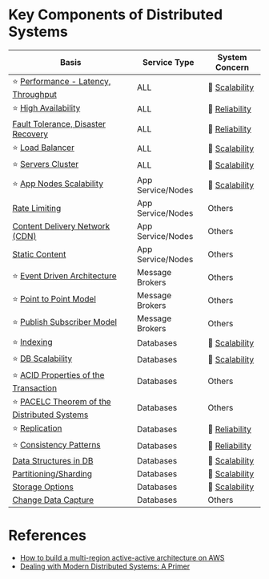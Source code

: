 
# Key Components of Distributed Systems

| Basis                                                                                                     | Service Type      | System Concern                                            |
|-----------------------------------------------------------------------------------------------------------|-------------------|-----------------------------------------------------------|
| :star: [Performance - Latency, Throughput](7_SystemGlossaries/Scalability/LatencyThroughput.md)           | ALL               | :rocket: [Scalability](7_SystemGlossaries/Scalability)    |
| :star: [High Availability](7_SystemGlossaries/Reliability/HighAvailability.md)                            | ALL               | :handshake: [Reliability](7_SystemGlossaries/Reliability) |
| [Fault Tolerance, Disaster Recovery](7_SystemGlossaries/Reliability/FaultTolerance.md)                    | ALL               | :handshake: [Reliability](7_SystemGlossaries/Reliability) |
| :star: [Load Balancer](7_SystemGlossaries/Scalability/LoadBalancer.md)                                    | ALL               | :rocket: [Scalability](7_SystemGlossaries/Scalability)    |
| :star: [Servers Cluster](7_SystemGlossaries/Scalability/ServersCluster.md)                                | ALL               | :rocket: [Scalability](7_SystemGlossaries/Scalability)    |
| :star: [App Nodes Scalability](7_SystemGlossaries/Scalability/AppNodesScalability.md)                     | App Service/Nodes | :rocket: [Scalability](7_SystemGlossaries/Scalability)    |
| [Rate Limiting](0_HLDUseCasesProblems/RateLimiterAPI/Readme.md)                                           | App Service/Nodes | Others                                                    |
| [Content Delivery Network (CDN)](7_SystemGlossaries/CDNs/CDNs.md)                                         | App Service/Nodes | Others                                                    |
| [Static Content](7_SystemGlossaries/CDNs/StaticContent.md)                                                | App Service/Nodes | Others                                                    |
| :star: [Event Driven Architecture](5_MessageBrokers/EventDrivenArchitecture.md)                | Message Brokers   | Others                                                    |
| :star: [Point to Point Model](5_MessageBrokers/Glossaries/PointToPointModel.md)                           | Message Brokers   | Others                                                    |
| :star: [Publish Subscriber Model](5_MessageBrokers/Glossaries/PubSubModel.md)                             | Message Brokers   | Others                                                    |
| :star: [Indexing](3_DatabaseServices/Glossaries/DataStructuresDB/Indexing/Readme.md)                      | Databases         | :rocket: [Scalability](7_SystemGlossaries/Scalability)    |
| :star: [DB Scalability](3_DatabaseServices/Glossaries/ScalabilityDB.md)                                   | Databases         | :rocket: [Scalability](7_SystemGlossaries/Scalability)    |
| :star: [ACID Properties of the Transaction](3_DatabaseServices/Glossaries/ACIDTransactions/Readme.md)     | Databases         | Others                                                    |
| :star: [PACELC Theorem of the Distributed Systems](3_DatabaseServices/Glossaries/PACELCTheorem/Readme.md) | Databases         | Others                                                    |
| :star: [Replication](3_DatabaseServices/Glossaries/Consistency&Replication/Replication.md)                | Databases         | :handshake: [Reliability](7_SystemGlossaries/Reliability) |
| :star: [Consistency Patterns](3_DatabaseServices/Glossaries/Consistency&Replication/Readme.md)            | Databases         | :handshake: [Reliability](7_SystemGlossaries/Reliability) |
| [Data Structures in DB](3_DatabaseServices/Glossaries/DataStructuresDB/Readme.md)                         | Databases         | :rocket: [Scalability](7_SystemGlossaries/Scalability)    |
| [Partitioning/Sharding](3_DatabaseServices/Glossaries/PartitioningSharding/Readme.md)                     | Databases         | :rocket: [Scalability](7_SystemGlossaries/Scalability)                                                    |
| [Storage Options](11_FileStorageServicesHDFS/StorageOptions.md)                                           | Databases         | :rocket: [Scalability](7_SystemGlossaries/Scalability)    |
| [Change Data Capture](3_DatabaseServices/Glossaries/ChangeDataCapture.md)                                 | Databases         | Others                                                    |

# References
- [How to build a multi-region active-active architecture on AWS](https://acloudguru.com/blog/engineering/why-and-how-do-we-build-a-multi-region-active-active-architecture)
- [Dealing with Modern Distributed Systems: A Primer](https://thinkingoutcloud.org/2021/01/19/dealing-with-modern-distributed-systems-a-primer/)


